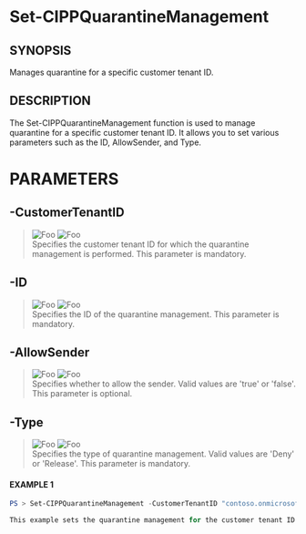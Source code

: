 # Set-CIPPQuarantineManagement
## SYNOPSIS
Manages quarantine for a specific customer tenant ID.
## DESCRIPTION
The Set-CIPPQuarantineManagement function is used to manage quarantine for a specific customer tenant ID. It allows you to set various parameters such as the ID, AllowSender, and Type.
# PARAMETERS

## **-CustomerTenantID**
> ![Foo](https://img.shields.io/badge/Type-String-Blue?) ![Foo](https://img.shields.io/badge/Mandatory-TRUE-Red?) \
Specifies the customer tenant ID for which the quarantine management is performed. This parameter is mandatory.

  ## **-ID**
> ![Foo](https://img.shields.io/badge/Type-String-Blue?) ![Foo](https://img.shields.io/badge/Mandatory-TRUE-Red?) \
Specifies the ID of the quarantine management. This parameter is mandatory.

  ## **-AllowSender**
> ![Foo](https://img.shields.io/badge/Type-String-Blue?) ![Foo](https://img.shields.io/badge/Mandatory-FALSE-Green?) \
Specifies whether to allow the sender. Valid values are 'true' or 'false'. This parameter is optional.

  ## **-Type**
> ![Foo](https://img.shields.io/badge/Type-String-Blue?) ![Foo](https://img.shields.io/badge/Mandatory-TRUE-Red?) \
Specifies the type of quarantine management. Valid values are 'Deny' or 'Release'. This parameter is mandatory.

 #### EXAMPLE 1
```powershell
PS > Set-CIPPQuarantineManagement -CustomerTenantID "contoso.onmicrosoft.com" -ID "67890" -AllowSender "true" -Type "Deny"

This example sets the quarantine management for the customer tenant ID "contoso.onmicrosoft.com" with the ID "67890". It allows the sender and sets the type to "Deny".
```

